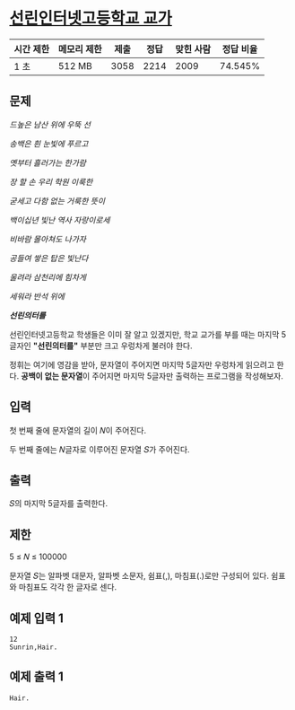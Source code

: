 # [선린인터넷고등학교 교가](https://www.acmicpc.net/problem/21964)

| 시간 제한 | 메모리 제한 | 제출 | 정답 | 맞힌 사람 | 정답 비율 |
| --- | --- | --- | --- | --- | --- |
| 1 초 | 512 MB | 3058 | 2214 | 2009 | 74.545% |

## 문제

*드높은 남산 위에 우뚝 선*

*송백은 흰 눈빛에 푸르고*

*옛부터 흘러가는 한가람*

*장 할 손 우리 학원 이룩한*

*굳세고 다함 없는 거룩한 뜻이*

*백이십년 빛난 역사 자랑이로세*

*비바람 몰아쳐도 나가자*

*공들여 쌓은 탑은 빛난다*

*울려라 삼천리에 힘차게*

*세워라 반석 위에*

***선린의터를***

선린인터넷고등학교 학생들은 이미 잘 알고 있겠지만, 학교 교가를 부를 때는 마지막 5글자인 **"선린의터를"** 부분만 크고 우렁차게 불러야 한다.

정휘는 여기에 영감을 받아, 문자열이 주어지면 마지막 5글자만 우렁차게 읽으려고 한다. **공백이 없는 문자열**이 주어지면 마지막 5글자만 출력하는 프로그램을 작성해보자.

## 입력

첫 번째 줄에 문자열의 길이 𝑁이 주어진다.

두 번째 줄에는 𝑁글자로 이루어진 문자열 𝑆가 주어진다.

## 출력

𝑆의 마지막 5글자를 출력한다.

## 제한

5 ≤ 𝑁 ≤ 100000

문자열 𝑆는 알파벳 대문자, 알파벳 소문자, 쉼표(,), 마침표(.)로만 구성되어 있다. 쉼표와 마침표도 각각 한 글자로 센다.

## 예제 입력 1

```
12
Sunrin,Hair.

```

## 예제 출력 1

```
Hair.
```

